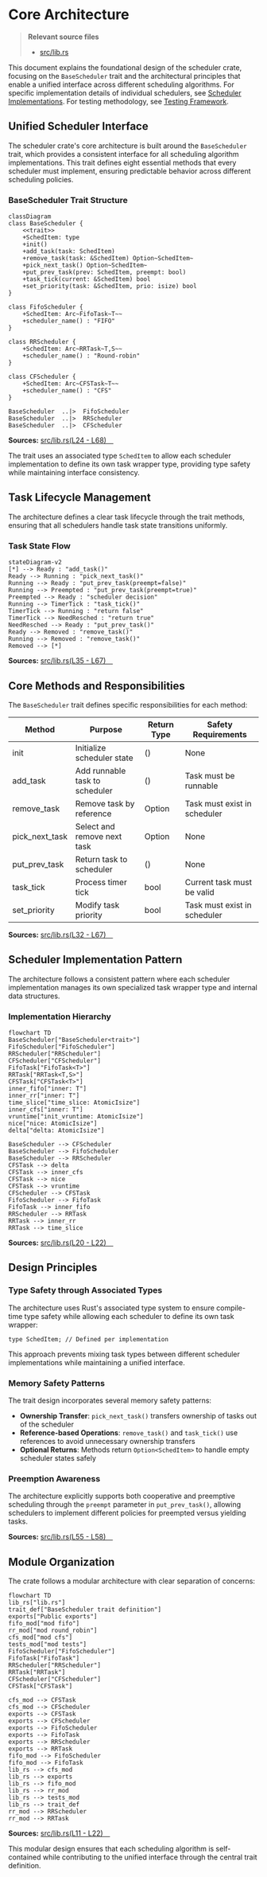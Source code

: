 # Core Architecture

> **Relevant source files**
> * [src/lib.rs](https://github.com/arceos-org/scheduler/blob/7bb444d5/src/lib.rs)

This document explains the foundational design of the scheduler crate, focusing on the `BaseScheduler` trait and the architectural principles that enable a unified interface across different scheduling algorithms. For specific implementation details of individual schedulers, see [Scheduler Implementations](/arceos-org/scheduler/3-scheduler-implementations). For testing methodology, see [Testing Framework](/arceos-org/scheduler/4-testing-framework).

## Unified Scheduler Interface

The scheduler crate's core architecture is built around the `BaseScheduler` trait, which provides a consistent interface for all scheduling algorithm implementations. This trait defines eight essential methods that every scheduler must implement, ensuring predictable behavior across different scheduling policies.

### BaseScheduler Trait Structure

```mermaid
classDiagram
class BaseScheduler {
    <<trait>>
    +SchedItem: type
    +init()
    +add_task(task: SchedItem)
    +remove_task(task: &SchedItem) Option~SchedItem~
    +pick_next_task() Option~SchedItem~
    +put_prev_task(prev: SchedItem, preempt: bool)
    +task_tick(current: &SchedItem) bool
    +set_priority(task: &SchedItem, prio: isize) bool
}

class FifoScheduler {
    +SchedItem: Arc~FifoTask~T~~
    +scheduler_name() : "FIFO"
}

class RRScheduler {
    +SchedItem: Arc~RRTask~T,S~~
    +scheduler_name() : "Round-robin"
}

class CFScheduler {
    +SchedItem: Arc~CFSTask~T~~
    +scheduler_name() : "CFS"
}

BaseScheduler  ..|>  FifoScheduler
BaseScheduler  ..|>  RRScheduler
BaseScheduler  ..|>  CFScheduler
```

**Sources:** [src/lib.rs(L24 - L68)&emsp;](https://github.com/arceos-org/scheduler/blob/7bb444d5/src/lib.rs#L24-L68)

The trait uses an associated type `SchedItem` to allow each scheduler implementation to define its own task wrapper type, providing type safety while maintaining interface consistency.

## Task Lifecycle Management

The architecture defines a clear task lifecycle through the trait methods, ensuring that all schedulers handle task state transitions uniformly.

### Task State Flow

```mermaid
stateDiagram-v2
[*] --> Ready : "add_task()"
Ready --> Running : "pick_next_task()"
Running --> Ready : "put_prev_task(preempt=false)"
Running --> Preempted : "put_prev_task(preempt=true)"
Preempted --> Ready : "scheduler decision"
Running --> TimerTick : "task_tick()"
TimerTick --> Running : "return false"
TimerTick --> NeedResched : "return true"
NeedResched --> Ready : "put_prev_task()"
Ready --> Removed : "remove_task()"
Running --> Removed : "remove_task()"
Removed --> [*]
```

**Sources:** [src/lib.rs(L35 - L67)&emsp;](https://github.com/arceos-org/scheduler/blob/7bb444d5/src/lib.rs#L35-L67)

## Core Methods and Responsibilities

The `BaseScheduler` trait defines specific responsibilities for each method:

|Method|Purpose|Return Type|Safety Requirements|
| --- | --- | --- | --- |
|init|Initialize scheduler state|()|None|
|add_task|Add runnable task to scheduler|()|Task must be runnable|
|remove_task|Remove task by reference|Option<SchedItem>|Task must exist in scheduler|
|pick_next_task|Select and remove next task|Option<SchedItem>|None|
|put_prev_task|Return task to scheduler|()|None|
|task_tick|Process timer tick|bool|Current task must be valid|
|set_priority|Modify task priority|bool|Task must exist in scheduler|

**Sources:** [src/lib.rs(L32 - L67)&emsp;](https://github.com/arceos-org/scheduler/blob/7bb444d5/src/lib.rs#L32-L67)

## Scheduler Implementation Pattern

The architecture follows a consistent pattern where each scheduler implementation manages its own specialized task wrapper type and internal data structures.

### Implementation Hierarchy

```mermaid
flowchart TD
BaseScheduler["BaseScheduler<trait>"]
FifoScheduler["FifoScheduler"]
RRScheduler["RRScheduler"]
CFScheduler["CFScheduler"]
FifoTask["FifoTask<T>"]
RRTask["RRTask<T,S>"]
CFSTask["CFSTask<T>"]
inner_fifo["inner: T"]
inner_rr["inner: T"]
time_slice["time_slice: AtomicIsize"]
inner_cfs["inner: T"]
vruntime["init_vruntime: AtomicIsize"]
nice["nice: AtomicIsize"]
delta["delta: AtomicIsize"]

BaseScheduler --> CFScheduler
BaseScheduler --> FifoScheduler
BaseScheduler --> RRScheduler
CFSTask --> delta
CFSTask --> inner_cfs
CFSTask --> nice
CFSTask --> vruntime
CFScheduler --> CFSTask
FifoScheduler --> FifoTask
FifoTask --> inner_fifo
RRScheduler --> RRTask
RRTask --> inner_rr
RRTask --> time_slice
```

**Sources:** [src/lib.rs(L20 - L22)&emsp;](https://github.com/arceos-org/scheduler/blob/7bb444d5/src/lib.rs#L20-L22)

## Design Principles

### Type Safety through Associated Types

The architecture uses Rust's associated type system to ensure compile-time type safety while allowing each scheduler to define its own task wrapper:

```
type SchedItem; // Defined per implementation
```

This approach prevents mixing task types between different scheduler implementations while maintaining a unified interface.

### Memory Safety Patterns

The trait design incorporates several memory safety patterns:

* **Ownership Transfer**: `pick_next_task()` transfers ownership of tasks out of the scheduler
* **Reference-based Operations**: `remove_task()` and `task_tick()` use references to avoid unnecessary ownership transfers
* **Optional Returns**: Methods return `Option<SchedItem>` to handle empty scheduler states safely

### Preemption Awareness

The architecture explicitly supports both cooperative and preemptive scheduling through the `preempt` parameter in `put_prev_task()`, allowing schedulers to implement different policies for preempted versus yielding tasks.

**Sources:** [src/lib.rs(L55 - L58)&emsp;](https://github.com/arceos-org/scheduler/blob/7bb444d5/src/lib.rs#L55-L58)

## Module Organization

The crate follows a modular architecture with clear separation of concerns:

```mermaid
flowchart TD
lib_rs["lib.rs"]
trait_def["BaseScheduler trait definition"]
exports["Public exports"]
fifo_mod["mod fifo"]
rr_mod["mod round_robin"]
cfs_mod["mod cfs"]
tests_mod["mod tests"]
FifoScheduler["FifoScheduler"]
FifoTask["FifoTask"]
RRScheduler["RRScheduler"]
RRTask["RRTask"]
CFScheduler["CFScheduler"]
CFSTask["CFSTask"]

cfs_mod --> CFSTask
cfs_mod --> CFScheduler
exports --> CFSTask
exports --> CFScheduler
exports --> FifoScheduler
exports --> FifoTask
exports --> RRScheduler
exports --> RRTask
fifo_mod --> FifoScheduler
fifo_mod --> FifoTask
lib_rs --> cfs_mod
lib_rs --> exports
lib_rs --> fifo_mod
lib_rs --> rr_mod
lib_rs --> tests_mod
lib_rs --> trait_def
rr_mod --> RRScheduler
rr_mod --> RRTask
```

**Sources:** [src/lib.rs(L11 - L22)&emsp;](https://github.com/arceos-org/scheduler/blob/7bb444d5/src/lib.rs#L11-L22)

This modular design ensures that each scheduling algorithm is self-contained while contributing to the unified interface through the central trait definition.